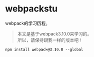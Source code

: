 # webpackstu
webpack的学习历程。

> 本文是基于webpack3.10.0来学习的。  
> 所以，请保持跟我一样的版本吧！


```shell
npm install webpack@3.10.0 --global
```
